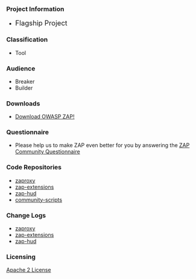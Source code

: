 ### Project Information

* <i class="fas fa-flag" style="font-size: 1.3em; color:#38a047;"></i>
  <span style="font-size: 1.3em;">Flagship Project</span>

### Classification

* <i class="fas fa-tools" style="color:#233e81;"></i> Tool

### Audience 

* <i class="fas fa-hammer" style="color:#233e81;"></i> Breaker
* <i class="fas fa-toolbox" style="color:#233e81;"></i> Builder

### Downloads

* [Download OWASP ZAP!](https://www.zaproxy.org/download/)

### Questionnaire

* Please help us to make ZAP even better for you by answering the [ZAP Community Questionnaire](https://docs.google.com/forms/d/e/1FAIpQLSfkLr91IKNnuaErBqD4X0dohEsJ6V9hFZOiPoTTbw6Ld4SJKQ/viewform)

### Code Repositories

* [zaproxy](https://github.com/zaproxy/zaproxy/)
* [zap-extensions](https://github.com/zaproxy/zap-extensions/)
* [zap-hud](https://github.com/zaproxy/zap-hud/)
* [community-scripts](https://github.com/zaproxy/community-scripts)

### Change Logs

* [zaproxy](https://github.com/zaproxy/zaproxy/commits/main)
* [zap-extensions](https://github.com/zaproxy/zap-extensions/commits/main)
* [zap-hud](https://github.com/zaproxy/zap-hud/commits/main)

### Licensing

[Apache 2 License](https://www.apache.org/licenses/LICENSE-2.0)
